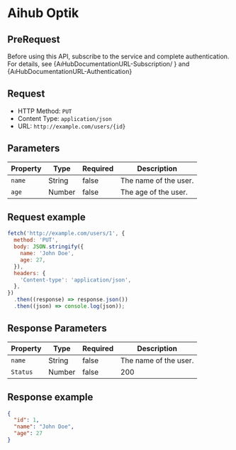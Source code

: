 # Aihub Optik

## PreRequest
Before using this API, subscribe to the service and complete authentication. For details, see {AıHubDocumentationURL-Subscription/ } and {AıHubDocumentationURL-Authentication}


## Request

- HTTP Method: `PUT`
- Content Type: `application/json`
- URL: `http://example.com/users/{id}`

## Parameters

| Property | Type | Required | Description |
| -------- | ---- | -------- | ----------- |
| ``name`` | String | false | The name of the user. |
| ``age`` | Number | false | The age of the user. |

## Request example

``` js
fetch('http://example.com/users/1', {
  method: 'PUT',
  body: JSON.stringify({
    name: 'John Doe',
    age: 27,
  }),
  headers: {
    'Content-type': 'application/json',
  },
})
  .then((response) => response.json())
  .then((json) => console.log(json));
```

## Response Parameters

| Property | Type | Required | Description |
| -------- | ---- | -------- | ----------- |
| ``name`` | String | false | The name of the user. |
| ``Status`` | Number | false | 200 |


## Response example

``` JSON
{
  "id": 1,
  "name": "John Doe",
  "age": 27
}
```